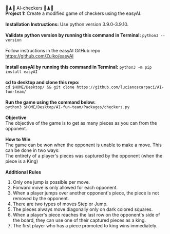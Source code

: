 🤖♟🎲 AI-checkers 🎲♟🤖 \
**Project 1:**
Create a modified game of checkers using the easyAI. \
\
**Installation Instructions:**
Use python version 3.9.0-3.9.10. \
\
**Validate python version by running this command in Terminal:**
```python3 --version``` \
\
Follow instructions in the easyAI GitHub repo https://github.com/Zulko/easyAI \
\
**Install easyAI by running this command in Terminal:**
```python3 -m pip install easyAI``` \
\
**cd to desktop and clone this repo:** \
```cd $HOME/Desktop/ && git clone https://github.com/lucianoscarpaci/AI-fun-team/``` \
\
**Run the game using the command below:** \
```python3 $HOME/Desktop/AI-fun-team/Packages/checkers.py``` \
\
**Objective** \
The objective of the game is to get as many pieces as you can from the opponent. \
\
**How to Win** \
The game can be won when the opponent is unable to make a move. This can be done in two ways: \
The entirety of a player's pieces was captured by the opponent (when the piece is a King) \
\
**Additional Rules** 
  1. Only one jump is possible per move. 
  2. Forward move is only allowed for each opponent. 
  3. When a player jumps over another opponent's piece, the piece is not removed by the opponent. 
  4. There are two types of moves Step or Jump. 
  5. The pieces always move diagonally only on dark colored squares.
  6. When a player's piece reaches the last row on the opponent's side of the board, they can use one of their captured pieces as a king. 
  7. The first player who has a piece promoted to king wins immediately.




